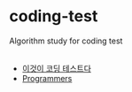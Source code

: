 # coding-test
Algorithm study for coding test<br><br>

- [이것이 코딩 테스트다](https://nettle-oak-544.notion.site/9e3c603da7ce43728a0c797058be91df?v=e338f36165de4ef39644be5e0d229d4e)
- [Programmers](https://nettle-oak-544.notion.site/c092cc05c04b4dbfb5fac309920b3512?v=c9ee833a1573412eb19f0bd3222941f9)
